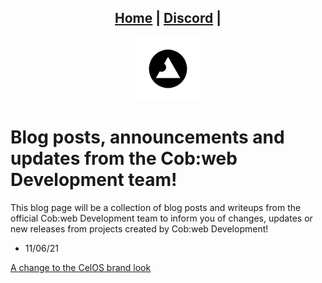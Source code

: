 <head>
    <link rel="shortcut icon" type="image/png" href="/favicon.png">
</head>

<center>
<h2>
<a href="https://cob-web.xyz">Home</a> |
<a href="https://cob-web.xyz/discord/">Discord</a> |
</h2>
</center>

<center><img src="/favicon.png" width="20%" height="20%"></center>

# Blog posts, announcements and updates from the Cob:web Development team!

This blog page will be a collection of blog posts and writeups from the official Cob:web Development team to inform you of changes, updates or new releases from projects created by Cob:web Development!

- 11/06/21

[A change to the CelOS brand look](posts/1.html)